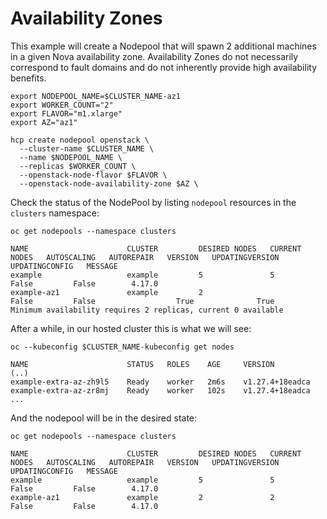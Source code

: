 # Availability Zones

This example will create a Nodepool that will spawn 2 additional machines in a given Nova availability zone.
Availability Zones do not necessarily correspond to fault domains and do not inherently provide high availability benefits.

```shell
export NODEPOOL_NAME=$CLUSTER_NAME-az1
export WORKER_COUNT="2"
export FLAVOR="m1.xlarge"
export AZ="az1"

hcp create nodepool openstack \
  --cluster-name $CLUSTER_NAME \
  --name $NODEPOOL_NAME \
  --replicas $WORKER_COUNT \
  --openstack-node-flavor $FLAVOR \
  --openstack-node-availability-zone $AZ \
```

Check the status of the NodePool by listing `nodepool` resources in the `clusters`
namespace:

```shell
oc get nodepools --namespace clusters

NAME                      CLUSTER         DESIRED NODES   CURRENT NODES   AUTOSCALING   AUTOREPAIR   VERSION   UPDATINGVERSION   UPDATINGCONFIG   MESSAGE
example                   example         5               5               False         False        4.17.0
example-az1               example         2                               False         False                  True              True             Minimum availability requires 2 replicas, current 0 available
```

After a while, in our hosted cluster this is what we will see:

```shell
oc --kubeconfig $CLUSTER_NAME-kubeconfig get nodes

NAME                      STATUS   ROLES    AGE     VERSION
(..)
example-extra-az-zh9l5    Ready    worker   2m6s    v1.27.4+18eadca
example-extra-az-zr8mj    Ready    worker   102s    v1.27.4+18eadca
...
```

And the nodepool will be in the desired state:

```shell
oc get nodepools --namespace clusters

NAME                      CLUSTER         DESIRED NODES   CURRENT NODES   AUTOSCALING   AUTOREPAIR   VERSION   UPDATINGVERSION   UPDATINGCONFIG   MESSAGE
example                   example         5               5               False         False        4.17.0
example-az1               example         2               2               False         False        4.17.0
```

